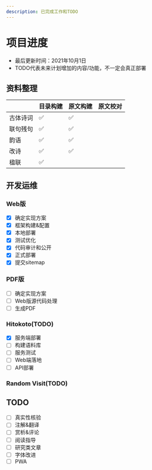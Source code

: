 ```yaml
---
description: 已完成工作和TODO
---
```


# 项目进度

+ 最后更新时间：2021年10月1日
+ TODO代表未来计划增加的内容/功能，不一定会真正部署

## 资料整理

|          | 目录构建 | 原文构建 | 原文校对 |
| -------- | -------- | -------- | -------- |
| 古体诗词 | ✅        | ✅        |          |
| 联句残句 | ✅        | ✅        |          |
| 韵语     | ✅        | ✅        |          |
| 改诗     | ✅        | ✅        |          |
| 楹联     | ✅        |          |          |

## 开发运维

### Web版

- [x] 确定实现方案
- [x] 框架构建&配置
- [x] 本地部署
- [x] 测试优化
- [x] 代码审计和公开
- [x] 正式部署
- [x] 提交sitemap

### PDF版

- [ ] 确定实现方案
- [ ] Web版源代码处理
- [ ] 生成PDF

### Hitokoto(TODO)

- [x] 服务端部署
- [ ] 构建语料库
- [ ] 服务测试
- [ ] Web端落地
- [ ] API部署

### Random Visit(TODO)

## TODO

- [ ] 真实性核验
- [ ] 注解&翻译
- [ ] 赏析&评论
- [ ] 阅读指导
- [ ] 研究类文章
- [ ] 字体改进
- [ ] PWA